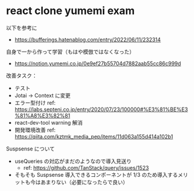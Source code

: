 # react clone yumemi exam

以下を参考に

- https://bufferings.hatenablog.com/entry/2022/06/11/232314

自身で一から作って学習（もはや模倣ではなくなった）

- https://notion.yumemi.co.jp/0e9ef27b55704d7882aab55cc86c999d

改善タスク：

- テスト
- Jotai → Context に変更
- エラー型付け ref: https://labs.septeni.co.jp/entry/2020/07/23/100000#%E3%81%BE%E3%81%A8%E3%82%81
- react-dev-tool warning 解消
- 開発環境改善 ref: https://qiita.com/kztmk_media_pep/items/11d063a155d414a102b1

Suspsense について

- useQueries の対応がまだのようなので導入見送り
  - ref: https://github.com/TanStack/query/issues/1523
- そもそも Suspsense 導入できるコンポーネントが 1/3 のため導入するメリットも今はあまりない（必要になったらで良い）
